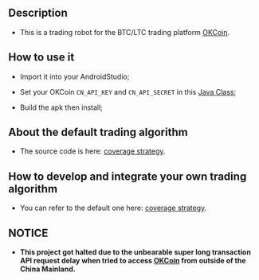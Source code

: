 ## Description

  - This is a trading robot for the BTC/LTC trading platform [OKCoin](www.okcoin.cn).

## How to use it

  - Import it into your AndroidStudio;

  - Set your OKCoin `CN_API_KEY` and `CN_API_SECRET` in this [Java Class](https://github.com/lnshi/okcoin-btc-ltc-trading-robot/blob/master/app/src/main/java/com/leonard/sg/okcoin/service/robot/constant/SyncConstants.java);

  - Build the apk then install;
  
## About the default trading algorithm

  - The source code is here: [coverage strategy](https://github.com/lnshi/okcoin-btc-ltc-trading-robot/tree/master/app/src/main/java/com/leonard/sg/okcoin/service/robot/strategy/coverage).

## How to develop and integrate your own trading algorithm

  - You can refer to the default one here: [coverage strategy](https://github.com/lnshi/okcoin-btc-ltc-trading-robot/tree/master/app/src/main/java/com/leonard/sg/okcoin/service/robot/strategy/coverage).
  
## NOTICE

  - **This project got halted due to the unbearable super long transaction API request delay when tried to access [OKCoin](www.okcoin.cn) from outside of the China Mainland.**


